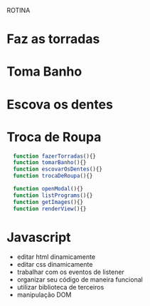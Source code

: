 ROTINA

# Faz as torradas
# Toma Banho
# Escova os dentes
# Troca de Roupa


```js
  function fazerTorradas(){}
  function tomarBanho(){}
  function escovarOsDentes(){}
  function trocaDeRoupa(){}

```

```js
  function openModal(){}
  function listPrograms(){}
  function getImages(){}
  function renderView(){}

```

# Javascript
- editar html dinamicamente
- editar css dinamicamente
- trabalhar com os eventos de listener
- organizar seu código de maneira funcional
- utilizar biblioteca de terceiros
- manipulação DOM